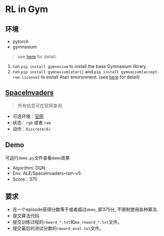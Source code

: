 # RL in Gym

## 环境

- pytorch
- gymnasium

> see [here](https://github.com/Farama-Foundation/Gymnasium) for detail.

1. run `pip install gymnasium` to install the base Gymnasium library.
2. run `pip install gymnasium[atari]` and `pip install gymnasium[accept-rom-license]` to install Atari environment. (see [here](https://gymnasium.farama.org/environments/atari/) for detail)

## [SpaceInvaders](https://gymnasium.farama.org/environments/atari/space_invaders/)

> 所有信息可在官网查询.

- 可选环境：[官网](https://gymnasium.farama.org/environments/atari/space_invaders/#variants)
- 状态：`rgb` 或者 `ram`
- 动作：`Discrete(6)`

## Demo

可运行`demo.py`文件查看`demo`效果

- Algorithm: DQN
- Env: ALE/SpaceInvaders-ram-v5
- Score：375

## 要求

- 在一个episode获得分数等于或者超过`demo`, 即375分, 不限制使用各种算法.
- 提交算法代码
- 提交训练过程的`reward_*.txt`和`ma_reward_*.txt`文件。
- 提交最后的测试分数的`reward_eval.txt`文件。
